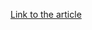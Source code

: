 [Link to the article](https://thehackernews.com/2024/12/top-10-cybersecurity-trends-to-expect.html)
